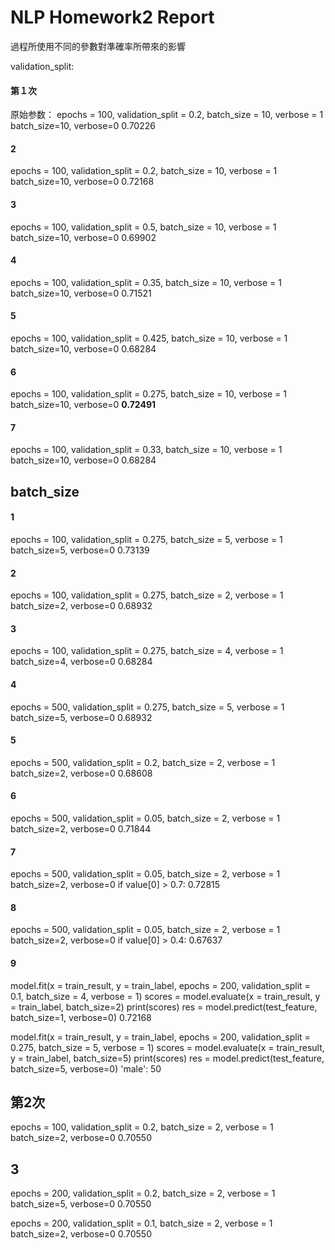 # NLP Homework2 Report

過程所使用不同的參數對準確率所帶來的影響

validation_split:
#### 第１次
原始参数：
epochs = 100, validation_split = 0.2, batch_size = 10, verbose = 1
batch_size=10, verbose=0
0.70226
#### 2
epochs = 100, validation_split = 0.2, batch_size = 10, verbose = 1
batch_size=10, verbose=0
0.72168
#### 3
epochs = 100, validation_split = 0.5, batch_size = 10, verbose = 1
batch_size=10, verbose=0
0.69902
#### 4
epochs = 100, validation_split = 0.35, batch_size = 10, verbose = 1
batch_size=10, verbose=0
0.71521
#### 5
epochs = 100, validation_split = 0.425, batch_size = 10, verbose = 1
batch_size=10, verbose=0
0.68284
#### 6
epochs = 100, validation_split = 0.275, batch_size = 10, verbose = 1
batch_size=10, verbose=0
**0.72491**
#### 7
epochs = 100, validation_split = 0.33, batch_size = 10, verbose = 1
batch_size=10, verbose=0
0.68284

## batch_size
#### 1
epochs = 100, validation_split = 0.275, batch_size = 5, verbose = 1
batch_size=5, verbose=0
0.73139

#### 2
epochs = 100, validation_split = 0.275, batch_size = 2, verbose = 1
batch_size=2, verbose=0
0.68932

#### 3
epochs = 100, validation_split = 0.275, batch_size = 4, verbose = 1
batch_size=4, verbose=0
0.68284

#### 4
epochs = 500, validation_split = 0.275, batch_size = 5, verbose = 1
batch_size=5, verbose=0
0.68932

#### 5
epochs = 500, validation_split = 0.2, batch_size = 2, verbose = 1
batch_size=2, verbose=0
0.68608

#### 6
epochs = 500, validation_split = 0.05, batch_size = 2, verbose = 1
batch_size=2, verbose=0
0.71844

#### 7
epochs = 500, validation_split = 0.05, batch_size = 2, verbose = 1
batch_size=2, verbose=0
if value[0] > 0.7:
0.72815

#### 8
epochs = 500, validation_split = 0.05, batch_size = 2, verbose = 1
batch_size=2, verbose=0
if value[0] > 0.4:
0.67637

#### 9
model.fit(x = train_result, y = train_label, epochs = 200, validation_split = 0.1, batch_size = 4, verbose = 1)
scores = model.evaluate(x = train_result, y = train_label, batch_size=2)
print(scores)
res = model.predict(test_feature, batch_size=1, verbose=0)
 0.72168




 model.fit(x = train_result, y = train_label, epochs = 200, validation_split = 0.275, batch_size = 5, verbose = 1)
 scores = model.evaluate(x = train_result, y = train_label, batch_size=5)
 print(scores)
 res = model.predict(test_feature, batch_size=5, verbose=0)
 'male': 50











## 第2次
epochs = 100, validation_split = 0.2, batch_size = 2, verbose = 1
batch_size=2, verbose=0
0.70550

## 3
epochs = 200, validation_split = 0.2, batch_size = 2, verbose = 1
batch_size=5, verbose=0
0.70550

epochs = 200, validation_split = 0.1, batch_size = 2, verbose = 1
batch_size=2, verbose=0
0.70550
